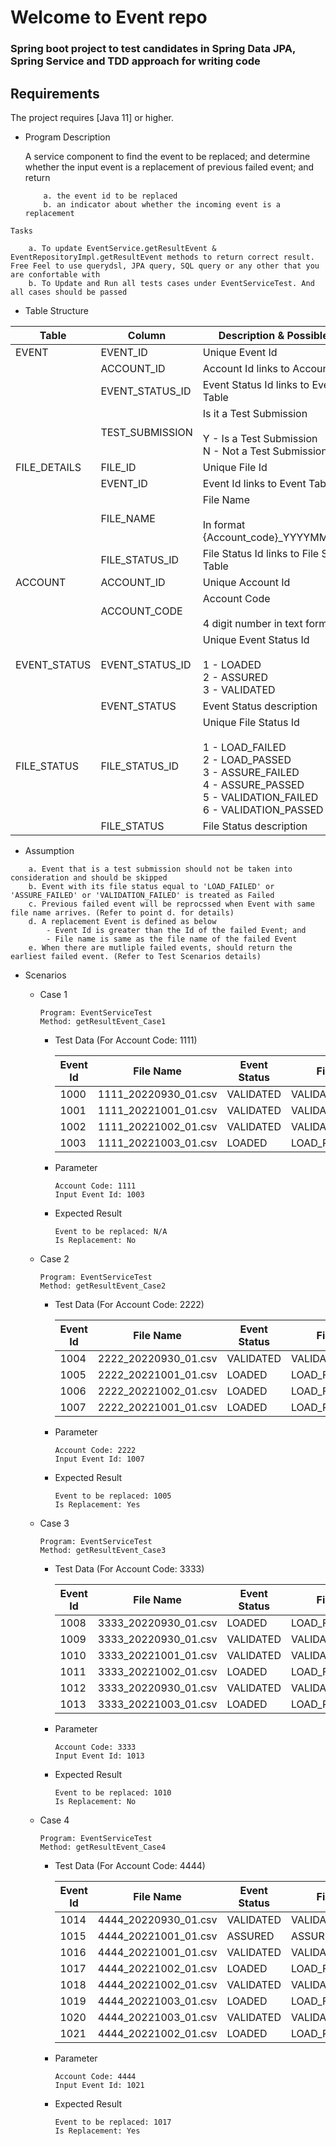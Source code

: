# Welcome to Event repo

### Spring boot project to test candidates in Spring Data JPA, Spring Service and TDD approach for writing code

## Requirements

The project requires [Java 11] or higher.


* Program Description

    A service component to find the event to be replaced; and determine whether the input event is a replacement of previous failed event; and return 
    ```
        a. the event id to be replaced
        b. an indicator about whether the incoming event is a replacement
    ```


`Tasks`
```
    a. To update EventService.getResultEvent & EventRepositoryImpl.getResultEvent methods to return correct result. Free Feel to use querydsl, JPA query, SQL query or any other that you are confortable with  
    b. To Update and Run all tests cases under EventServiceTest. And all cases should be passed
```

* Table Structure

| Table        | Column          | Description & Possible values                                                                                                                                     |
|--------------|-----------------|-------------------------------------------------------------------------------------------------------------------------------------------------------------------|
| EVENT        | EVENT_ID        | Unique Event Id                                                                                                                                                   |
|              | ACCOUNT_ID      | Account Id links to Account Tale                                                                                                                                 |
|              | EVENT_STATUS_ID | Event Status Id links to Event Status Table                                                                                                                       |
|              | TEST_SUBMISSION | Is it a Test Submission<br/><br/>Y - Is a Test Submission<br/> N - Not a Test Submission                                                                          |
| FILE_DETAILS | FILE_ID         | Unique File Id                                                                                                                                                    |
|              | EVENT_ID        | Event Id links to Event Table                                                                                                                                     |
|              | FILE_NAME       | File Name<br/><br/> In format {Account_code}_YYYYMMDD_01.csv                                                                                                      |
|              | FILE_STATUS_ID  | File Status Id links to File Status Table                                                                                                                         |
| ACCOUNT      | ACCOUNT_ID      | Unique Account Id                                                                                                                                                 |
|              | ACCOUNT_CODE    | Account Code<br/><br/> 4 digit number in text format                                                                                                              |
| EVENT_STATUS | EVENT_STATUS_ID | Unique Event Status Id <br/><br/>1 - LOADED<br/>2 - ASSURED<br/>3 - VALIDATED                                                                   |
|              | EVENT_STATUS    | Event Status description                                                                                                                                          |
| FILE_STATUS  | FILE_STATUS_ID  | Unique File Status Id<br/><br/>1 - LOAD_FAILED<br/>2 - LOAD_PASSED<br/>3 - ASSURE_FAILED<br/>4 - ASSURE_PASSED<br/>5 - VALIDATION_FAILED<br/>6 - VALIDATION_PASSED |
|              | FILE_STATUS     | File Status description                                                                                                                                           |

* Assumption

```
    a. Event that is a test submission should not be taken into consideration and should be skipped
    b. Event with its file status equal to 'LOAD_FAILED' or 'ASSURE_FAILED' or 'VALIDATION_FAILED' is treated as Failed 
    c. Previous failed event will be reprocssed when Event with same file name arrives. (Refer to point d. for details)  
    d. A replacement Event is defined as below
        - Event Id is greater than the Id of the failed Event; and
        - File name is same as the file name of the failed Event               
    e. When there are mutliple failed events, should return the earliest failed event. (Refer to Test Scenarios details)    
```

* Scenarios

  * Case 1  
    ```
    Program: EventServiceTest
    Method: getResultEvent_Case1
    ```
    * Test Data (For Account Code: 1111)

      | Event Id | File Name            | Event Status | File Status       | Test Submission |
      |----------|----------------------|--------------|-----------------|-----------------|
      | 1000     | 1111_20220930_01.csv | VALIDATED    | VALIDATION_PASSED | No              |
      | 1001     | 1111_20221001_01.csv | VALIDATED    | VALIDATION_PASSED | No              |
      | 1002     | 1111_20221002_01.csv | VALIDATED    | VALIDATION_FAILED | Yes             |
      | 1003     | 1111_20221003_01.csv | LOADED       | LOAD_PASSED       | No              |

    * Parameter
      ```
      Account Code: 1111
      Input Event Id: 1003
      ```
    * Expected Result
      ```
      Event to be replaced: N/A
      Is Replacement: No
      ```

  * Case 2
    ```
    Program: EventServiceTest
    Method: getResultEvent_Case2
    ```
    * Test Data (For Account Code: 2222)

      | Event Id | File Name            | Event Status | File Status       | Test Submission |
      |----------------------|----------------------|--------------|-------------------|-----------------|
      | 1004     | 2222_20220930_01.csv | VALIDATED    | VALIDATION_PASSED | No              |
      | 1005     | 2222_20221001_01.csv | LOADED       | LOAD_FAILED       | No              |
      | 1006     | 2222_20221002_01.csv | LOADED       | LOAD_FAILED       | No              |
      | 1007     | 2222_20221001_01.csv | LOADED       | LOAD_PASSED       | No              |

    * Parameter
      ```
      Account Code: 2222
      Input Event Id: 1007
      ```
    * Expected Result
      ```
      Event to be replaced: 1005
      Is Replacement: Yes
      ```
  * Case 3
    ```
    Program: EventServiceTest
    Method: getResultEvent_Case3
    ```
      * Test Data (For Account Code: 3333)

        | Event Id | File Name            | Event Status      | File Status         | Test Submission |
        |----------------------|-------------------|---------------------|-----------------|-----------------|
        | 1008     | 3333_20220930_01.csv | LOADED            | LOAD_FAILED         | No              |
        | 1009     | 3333_20220930_01.csv | VALIDATED         | VALIDATION_FAILED   | No              |
        | 1010     | 3333_20221001_01.csv | VALIDATED         | VALIDATION_FAILED   | No              |
        | 1011     | 3333_20221002_01.csv | LOADED            | LOAD_FAILED         | No             |
        | 1012     | 3333_20220930_01.csv | VALIDATED         | VALIDATION_PASSED   | No              |
        | 1013     | 3333_20221003_01.csv | LOADED            | LOAD_PASSED         | No              |

      * Parameter
        ```
        Account Code: 3333
        Input Event Id: 1013
        ```
      * Expected Result
        ```
        Event to be replaced: 1010
        Is Replacement: No
        ```
  * Case 4
    ```
    Program: EventServiceTest
    Method: getResultEvent_Case4
    ```
      * Test Data (For Account Code: 4444)

        | Event Id  | File Name            | Event Status | File Status          | Test Submission |
        |-----------|----------------------|--------------|----------------------|-----------------|
        | 1014      | 4444_20220930_01.csv | VALIDATED    | VALIDATION_PASSED    | No              |
        | 1015      | 4444_20221001_01.csv | ASSURED      | ASSURE_FAILED        | No              |
        | 1016      | 4444_20221001_01.csv | VALIDATED    | VALIDATION_PASSED    | No              |
        | 1017      | 4444_20221002_01.csv | LOADED       | LOAD_FAILED          | No              |
        | 1018      | 4444_20221002_01.csv | VALIDATED    | VALIDATION_FAILED    | No              |
        | 1019      | 4444_20221003_01.csv | LOADED       | LOAD_FAILED          | No              |
        | 1020      | 4444_20221003_01.csv | VALIDATED    | VALIDATION_FAILED    | No              |
        | 1021      | 4444_20221002_01.csv | LOADED       | LOAD_PASSED          | No              |

      * Parameter
        ```
        Account Code: 4444
        Input Event Id: 1021
        ```
      * Expected Result
        ```
        Event to be replaced: 1017
        Is Replacement: Yes
        ```
